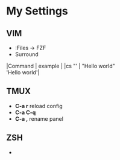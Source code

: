 # My Settings

## VIM

* :Files -> FZF
* Surround

|Command | example |
|cs "'   | "Hello world"<br>'Hello world'|


## TMUX

* **C-a r** reload config
* **C-a C-q**
* **C-a ,** rename panel

## ZSH

*
